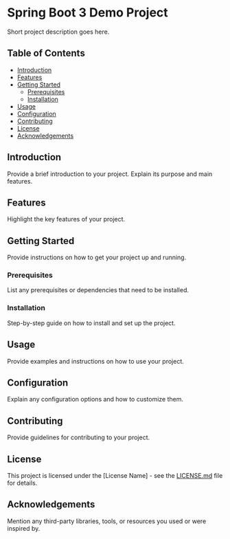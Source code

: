 # Spring Boot 3 Demo Project

Short project description goes here.

## Table of Contents

- [Introduction](#introduction)
- [Features](#features)
- [Getting Started](#getting-started)
  - [Prerequisites](#prerequisites)
  - [Installation](#installation)
- [Usage](#usage)
- [Configuration](#configuration)
- [Contributing](#contributing)
- [License](#license)
- [Acknowledgements](#acknowledgements)

## Introduction

Provide a brief introduction to your project. Explain its purpose and main features.

## Features

Highlight the key features of your project.

## Getting Started

Provide instructions on how to get your project up and running.

### Prerequisites

List any prerequisites or dependencies that need to be installed.

### Installation

Step-by-step guide on how to install and set up the project.

## Usage

Provide examples and instructions on how to use your project.

## Configuration

Explain any configuration options and how to customize them.

## Contributing

Provide guidelines for contributing to your project.

## License

This project is licensed under the [License Name] - see the [LICENSE.md](LICENSE.md) file for details.

## Acknowledgements

Mention any third-party libraries, tools, or resources you used or were inspired by.

